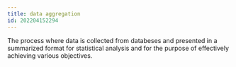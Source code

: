 ```yaml
---
title: data aggregation
id: 202204152294
---
```


The process where data is collected from databeses and presented in a summarized format for statistical analysis and for the purpose of effectively achieving various objectives.

